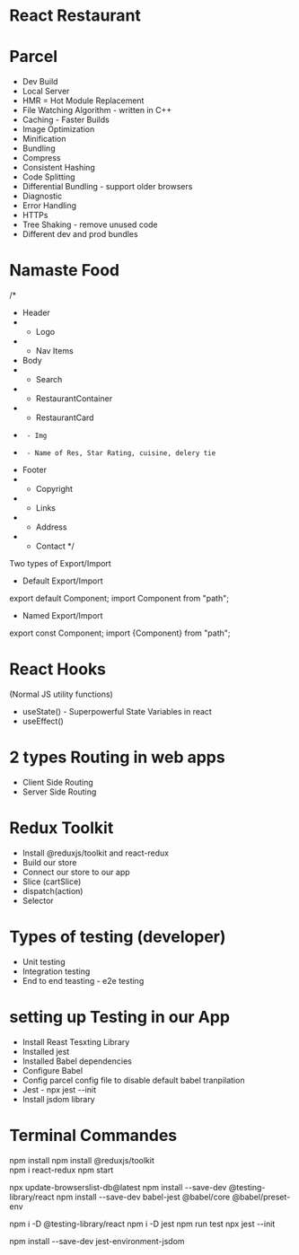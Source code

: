 # React Restaurant


# Parcel
- Dev Build
- Local Server
- HMR = Hot Module Replacement
- File Watching Algorithm - written in C++
- Caching - Faster Builds
- Image Optimization
- Minification
- Bundling
- Compress
- Consistent Hashing
- Code Splitting
- Differential Bundling - support older browsers
- Diagnostic
- Error Handling
- HTTPs
- Tree Shaking - remove unused code
- Different dev and prod bundles



# Namaste Food
/*
 * Header
 *  - Logo
 *  - Nav Items
 * Body
 *  - Search
 *  - RestaurantContainer
 *    - RestaurantCard
 *      - Img
 *      - Name of Res, Star Rating, cuisine, delery tie
 * Footer
 *  - Copyright
 *  - Links
 *  - Address
 *  - Contact
 */



 Two types of Export/Import


- Default Export/Import

export default Component;
import Component from "path";


- Named Export/Import

export const Component;
import {Component} from "path";


# React Hooks
 (Normal JS utility functions)
- useState() - Superpowerful State Variables in react
- useEffect()



#  2 types Routing in web apps
 - Client Side Routing
 - Server Side Routing


  # Redux Toolkit
  - Install @reduxjs/toolkit and react-redux
  - Build our store
  - Connect our store to our app
  - Slice (cartSlice)
  - dispatch(action)
  - Selector



# Types of testing (developer)
- Unit testing
- Integration testing
- End to end teasting - e2e testing


# setting up Testing in our App
- Install Reast Tesxting Library
- Installed jest
- Installed Babel dependencies
- Configure Babel
- Config parcel config file to disable default babel tranpilation
- Jest - npx jest --init
- Install jsdom library



# Terminal Commandes
npm install
npm install @reduxjs/toolkit  
npm i react-redux
npm start

npx update-browserslist-db@latest
npm install --save-dev @testing-library/react
npm install --save-dev babel-jest @babel/core @babel/preset-env


npm i -D @testing-library/react
npm i -D jest
npm run test
npx jest --init

npm install --save-dev jest-environment-jsdom
